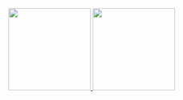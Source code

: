 <div>
  <a href="https://github.com/gustapinto">
    <img height="164em" src="https://github-readme-stats.vercel.app/api?username=gustapinto&show_icons=true&theme=dark"></img>
    <img height="164em" src="https://github-readme-stats.vercel.app/api/top-langs/?username=gustapinto&langs_count=8&theme=dark&layout=compact"></img>
  </a>
</div>
